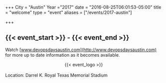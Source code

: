 +++
City = "Austin"
Year ="2017"
date = "2016-08-25T06:01:53-05:00"
title = "welcome"
type = "event"
aliases = ["/events/2017-austin"]

+++

<h2>{{< event_start >}} - {{< event_end >}}</h2>


Watch [www.devopsdaysaustin.com](http://www.devopsdaysaustin.com) for more up to date information as it becomes available.

<div style="text-align:center;">
  {{< event_logo >}}
</div>

<br>

<div>
  Location: Darrel K. Royal Texas Memorial Stadium
</div>
